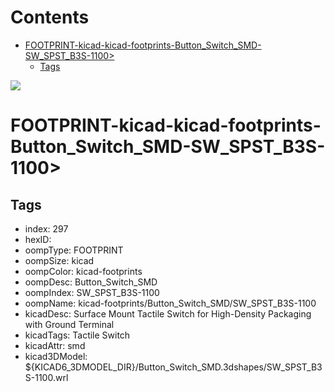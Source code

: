 



Contents
========

* [FOOTPRINT-kicad-kicad-footprints-Button_Switch_SMD-SW_SPST_B3S-1100>](#footprint-kicad-kicad-footprints-button_switch_smd-sw_spst_b3s-1100)
	* [Tags](#tags)
  
![][im]
# FOOTPRINT-kicad-kicad-footprints-Button_Switch_SMD-SW_SPST_B3S-1100>

## Tags

- index: 297
- hexID: 
- oompType: FOOTPRINT
- oompSize: kicad
- oompColor: kicad-footprints
- oompDesc: Button_Switch_SMD
- oompIndex: SW_SPST_B3S-1100
- oompName: kicad-footprints/Button_Switch_SMD/SW_SPST_B3S-1100
- kicadDesc: Surface Mount Tactile Switch for High-Density Packaging with Ground Terminal
- kicadTags: Tactile Switch
- kicadAttr: smd
- kicad3DModel: ${KICAD6_3DMODEL_DIR}/Button_Switch_SMD.3dshapes/SW_SPST_B3S-1100.wrl



[im]: image.png
